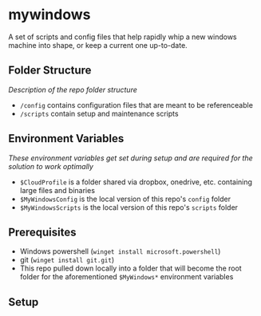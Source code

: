 # mywindows
A set of scripts and config files that help rapidly whip a new windows machine into shape, or keep a current one up-to-date.

## Folder Structure
_Description of the repo folder structure_
- `/config` contains configuration files that are meant to be referenceable
- `/scripts` contain setup and maintenance scripts

## Environment Variables
_These environment variables get set during setup and are required for the solution to work optimally_
- `$CloudProfile` is a folder shared via dropbox, onedrive, etc. containing large files and binaries
- `$MyWindowsConfig` is the local version of this repo's `config` folder
- `$MyWindowsScripts` is the local version of this repo's `scripts` folder

## Prerequisites
- Windows powershell (`winget install microsoft.powershell`)
- git (`winget install git.git`)
- This repo pulled down locally into a folder that will become the root folder for the aforementioned `$MyWindows*` environment variables

## Setup
